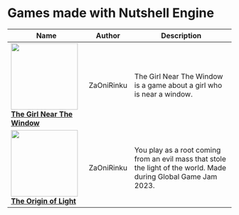 # Games made with Nutshell Engine

| Name | Author | Description |
| ------------- | ------------- | ---------------- |
| [**<img src="https://img.itch.zone/aW1nLzExMTQ4MjY1LnBuZw==/315x250%23c/5nSfVF.png" width="150px"><br>The Girl Near The Window**](https://zaonirinku.itch.io/the-girl-near-the-window) | ZaOniRinku | The Girl Near The Window is a game about a girl who is near a window. |
| [**<img src="https://img.itch.zone/aW1nLzExMjM4MzU3LnBuZw==/315x250%23c/G8GRtW.png" width="150px"><br>The Origin of Light**](https://zaonirinku.itch.io/the-origin-of-light-ggj-2023) | ZaOniRinku | You play as a root coming from an evil mass that stole the light of the world. Made during Global Game Jam 2023. |